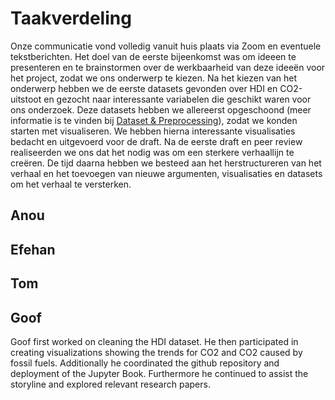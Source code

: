 # Taakverdeling

Onze communicatie vond volledig vanuit huis plaats via Zoom en eventuele tekstberichten. Het doel van de eerste bijeenkomst was om ideeen te presenteren en te brainstormen over de werkbaarheid van deze ideeën voor het project, zodat we ons onderwerp te kiezen. Na het kiezen van het onderwerp hebben we de eerste datasets gevonden over HDI en CO2-uitstoot en gezocht naar interessante variabelen die geschikt waren voor ons onderzoek. Deze datasets hebben we allereerst opgeschoond (meer informatie is te vinden bij [Dataset & Preprocessing](https://goofvanriet.github.io/infovis/notebooks/dataset-preprocessing.md)), zodat we konden starten met visualiseren. We hebben hierna interessante visualisaties bedacht en uitgevoerd voor de draft. Na de eerste draft en peer review realiseerden we ons dat het nodig was om een sterkere verhaallijn te creëren. De tijd daarna hebben we besteed aan het herstructureren van het verhaal en het toevoegen van nieuwe argumenten, visualisaties en datasets om het verhaal te versterken.


## Anou



## Efehan



## Tom



## Goof

Goof first worked on cleaning the HDI dataset. He then participated in creating visualizations showing the trends for CO2 and CO2 caused by fossil fuels. Additionally he coordinated the github repository and deployment of the Jupyter Book. Furthermore he continued to assist the storyline and explored relevant research papers.
